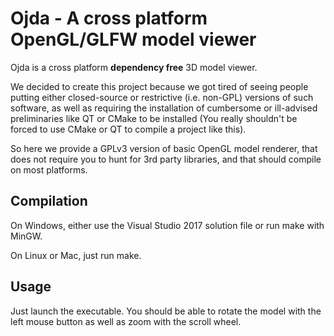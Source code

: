 Ojda - A cross platform OpenGL/GLFW model viewer
================================================

Ojda is a cross platform __dependency free__ 3D model viewer.

We decided to create this project because we got tired of seeing people
putting either closed-source or restrictive (i.e. non-GPL) versions of
such software, as well as requiring the installation of cumbersome or
ill-advised preliminaries like QT or CMake to be installed (You really
shouldn't be forced to use CMake or QT to compile a project like this).

So here we provide a GPLv3 version of basic OpenGL model renderer, that
does not require you to hunt for 3rd party libraries, and that should
compile on most platforms.

Compilation
-----------

On Windows, either use the Visual Studio 2017 solution file or run
make with MinGW.

On Linux or Mac, just run make.

Usage
-----

Just launch the executable. You should be able to rotate the model
with the left mouse button as well as zoom with the scroll wheel.
